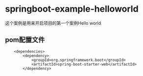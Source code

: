 # springboot-example-helloworld
这个案例是用来开启项目的第一个案例Hello world

## pom配置文件
```
  	<dependencies>
  		<dependency>
  			<groupId>org.springframework.boot</groupId>
  			<artifactId>spring-boot-starter-web</artifactId>
  		</dependency>
  
```